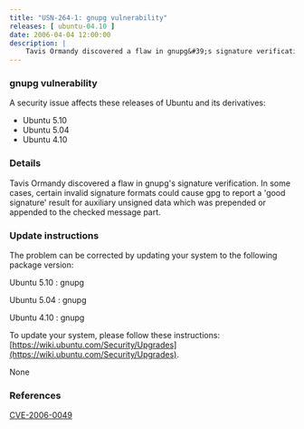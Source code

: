 ```yaml
---
title: "USN-264-1: gnupg vulnerability"
releases: [ ubuntu-04.10 ]
date: 2006-04-04 12:00:00
description: |
    Tavis Ormandy discovered a flaw in gnupg&#39;s signature verification. In some cases, certain invalid signature formats could cause gpg to report a &#39;good signature&#39; result for auxiliary unsigned data which was prepended or appended to the checked message part.
--- 
```

 
### gnupg vulnerability

A security issue affects these releases of Ubuntu and its derivatives:

* Ubuntu 5.10
* Ubuntu 5.04
* Ubuntu 4.10

### Details

Tavis Ormandy discovered a flaw in gnupg&#39;s signature verification. In some cases, certain invalid signature formats could cause gpg to report a &#39;good signature&#39; result for auxiliary unsigned data which was prepended or appended to the checked message part.

### Update instructions

The problem can be corrected by updating your system to the following package version:

Ubuntu 5.10
 : gnupg 

Ubuntu 5.04
 : gnupg 

Ubuntu 4.10
 : gnupg 

To update your system, please follow these instructions: [https://wiki.ubuntu.com/Security/Upgrades](https://wiki.ubuntu.com/Security/Upgrades).

None

### References

 [CVE-2006-0049](http://people.ubuntu.com/~ubuntu-security/cve/CVE-2006-0049)
 
